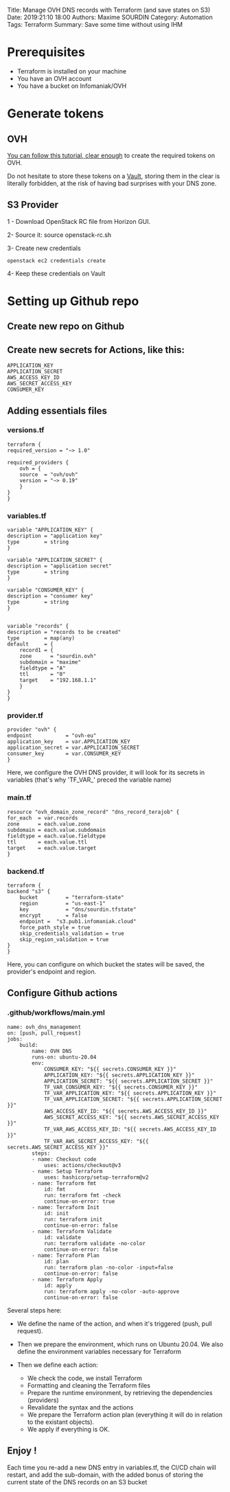 Title: Manage OVH DNS records with Terraform (and save states on S3)
Date: 2019:21:10 18:00
Authors: Maxime SOURDIN
Category: Automation
Tags: Terraform
Summary: Save some time without using IHM

# Prerequisites

- Terraform is installed on your machine
- You have an OVH account
- You have a bucket on Infomaniak/OVH

# Generate tokens

## OVH

[You can follow this tutorial, clear enough](https://yunohost.org/en/providers/registrar/ovh/autodns) to create the required tokens on OVH.

Do not hesitate to store these tokens on a [Vault](https://learn.hashicorp.com/tutorials/vault/getting-started-install?in=vault/getting-started), storing them in the clear is literally forbidden, at the risk of having bad surprises with your DNS zone.

## S3 Provider

1 - Download OpenStack RC file from  Horizon GUI.

2- Source it: source openstack-rc.sh

3- Create new credentials

    openstack ec2 credentials create

4- Keep these credentials on Vault

# Setting up Github repo

## Create new repo on Github

## Create new secrets for Actions, like this:

    APPLICATION_KEY
    APPLICATION_SECRET
    AWS_ACCESS_KEY_ID
    AWS_SECRET_ACCESS_KEY
    CONSUMER_KEY

## Adding essentials files

### versions.tf
    terraform {
    required_version = "~> 1.0"

    required_providers {
        ovh = {
        source  = "ovh/ovh"
        version = "~> 0.19"
        }
    }
    }

### variables.tf

    variable "APPLICATION_KEY" {
    description = "application key"
    type        = string
    }

    variable "APPLICATION_SECRET" {
    description = "application secret"
    type        = string
    }

    variable "CONSUMER_KEY" {
    description = "consumer key"
    type        = string
    }


    variable "records" {
    description = "records to be created"
    type        = map(any)
    default     = { 
        record1 = {
        zone      = "sourdin.ovh"
        subdomain = "maxime"
        fieldtype = "A"
        ttl       = "0"
        target    = "192.168.1.1"
        }
    }
    }

### provider.tf

    provider "ovh" {
    endpoint           = "ovh-eu"
    application_key    = var.APPLICATION_KEY
    application_secret = var.APPLICATION_SECRET
    consumer_key       = var.CONSUMER_KEY
    }

Here, we configure the OVH DNS provider, it will look for its secrets in variables (that's why 'TF_VAR_' preced the variable name)

### main.tf

    resource "ovh_domain_zone_record" "dns_record_terajob" {
    for_each  = var.records
    zone      = each.value.zone
    subdomain = each.value.subdomain
    fieldtype = each.value.fieldtype
    ttl       = each.value.ttl
    target    = each.value.target
    }

### backend.tf

    terraform {
    backend "s3" {
        bucket         = "terraform-state"
        region         = "us-east-1"
        key            = "dns/sourdin.tfstate"
        encrypt        = false
        endpoint =  "s3.pub1.infomaniak.cloud"  
        force_path_style = true
        skip_credentials_validation = true
        skip_region_validation = true    
    }
    }

Here, you can configure on which bucket the states will be saved, the provider's endpoint and region.

## Configure Github actions

### .github/workflows/main.yml

    name: ovh_dns_management
    on: [push, pull_request]
    jobs:
        build:
            name: OVH DNS
            runs-on: ubuntu-20.04
            env:
                CONSUMER_KEY: "${{ secrets.CONSUMER_KEY }}"
                APPLICATION_KEY: "${{ secrets.APPLICATION_KEY }}"
                APPLICATION_SECRET: "${{ secrets.APPLICATION_SECRET }}"    
                TF_VAR_CONSUMER_KEY: "${{ secrets.CONSUMER_KEY }}"
                TF_VAR_APPLICATION_KEY: "${{ secrets.APPLICATION_KEY }}"
                TF_VAR_APPLICATION_SECRET: "${{ secrets.APPLICATION_SECRET }}"
                AWS_ACCESS_KEY_ID: "${{ secrets.AWS_ACCESS_KEY_ID }}"
                AWS_SECRET_ACCESS_KEY: "${{ secrets.AWS_SECRET_ACCESS_KEY }}"
                TF_VAR_AWS_ACCESS_KEY_ID: "${{ secrets.AWS_ACCESS_KEY_ID }}"
                TF_VAR_AWS_SECRET_ACCESS_KEY: "${{ secrets.AWS_SECRET_ACCESS_KEY }}"
            steps:
            - name: Checkout code
                uses: actions/checkout@v3
            - name: Setup Terraform 
                uses: hashicorp/setup-terraform@v2
            - name: Terraform fmt
                id: fmt
                run: terraform fmt -check
                continue-on-error: true
            - name: Terraform Init
                id: init
                run: terraform init
                continue-on-error: false
            - name: Terraform Validate
                id: validate
                run: terraform validate -no-color
                continue-on-error: false
            - name: Terraform Plan
                id: plan
                run: terraform plan -no-color -input=false
                continue-on-error: false
            - name: Terraform Apply
                id: apply
                run: terraform apply -no-color -auto-approve
                continue-on-error: false

Several steps here:

- We define the name of the action, and when it's triggered (push, pull request).

- Then we prepare the environment, which runs on Ubuntu 20.04. We also define the environment variables necessary for Terraform

- Then we define each action:

    - We check the code, we install Terraform
    - Formatting and cleaning the Terraform files
    - Prepare the runtime environment, by retrieving the dependencies (providers)
    - Revalidate the syntax and the actions
    - We prepare the Terraform action plan (everything it will do in relation to the existant objects).
    - We apply if everything is OK.

## Enjoy !

Each time you re-add a new DNS entry in variables.tf, the CI/CD chain will restart, and add the sub-domain, with the added bonus of storing the current state of the DNS records on an S3 bucket